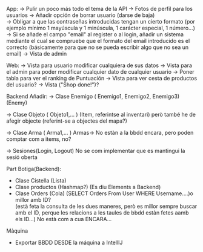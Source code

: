 

App:
-> Pulir un poco más todo el tema de la API
-> Fotos de perfil para los usuarios
-> Añadir opción de borrar usuario (darse de baja)         
-> Obligar a que las contraseñas introducidas tengan un cierto formato (por ejemplo mínimo 1 mayúscula y 1 minúscula, 1 carácter especial, 1 número...)
-> Si se añade el campo "email" al register o al login, añadir un sistema mediante el cual se compruebe que el formato del email introducido es el correcto (básicamente para que no se pueda escribir algo que no sea un email)
-> Vista de admin



Web:
-> Vista para usuario modificar cualquiera de sus datos
-> Vista para el admin para poder modificar cualquier dato de cualquier usuario
-> Poner tabla para ver el ranking de Puntuación 
-> Vista para ver cesta de productos del usuario?
-> Vista ("Shop done!")?

Backend Añadir:
-> Clase Enemigo ( Enemigo1, Enemigo2, Enemigo3)                                            (Enemy)

-> Clase Objeto ( Objeto1,... )                                                             (Item, referintse al inventari) 
                                                                                            però també he de afegir objecte (referint-se a objectes del mapa?)
                                                                                            
-> Clase Arma ( Arma1,... )                                                                Armas-> No estàn a la bbdd encara, pero poden comptar com a items, no?

-> Sesiones(Login, Logout)                                                                    No se com implementar que es mantingui la sesió oberta


Part Botiga(Backend): 
- Clase Cistella (Lista)        
- Clase productos (Hashmap?)                                                                  (Es diu Elements a Backend)
- Clase Orders (Cola) (SELECT Orders From User WHERE Username....)o millor amb ID?    
                                                                                             (està feta la consulta de les dues maneres, però es millor sempre buscar amb el ID,                                                                                               perque les relacions a les taules de bbdd estàn fetes aamb els ID...)
                                                                                             No està com a cua ENCARA...

Màquina
- Exportar BBDD DESDE la máquina a IntellIJ
